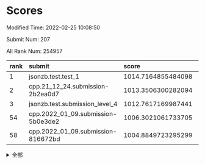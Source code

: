 # Scores

Modified Time: 2022-02-25 10:08:50

Submit Num: 207

All Rank Num: 254957

| rank |               submit               |       score        |       sigma        | pk_num |
| :--- | :--------------------------------- | :----------------- | :----------------- | :----- |
| 1    | jsonzb.test.test_1                 | 1014.7164855484098 | 0.8620176371848108 | 4932   |
| 2    | cpp.21_12_24.submission-2b2ea0d7   | 1013.3506300282094 | 0.7902281361406137 | 4927   |
| 3    | jsonzb.test.submission_level_4     | 1012.7617169987441 | 0.8072659287072899 | 4920   |
| 54   | cpp.2022_01_09.submission-5b0e3de2 | 1006.3021061733705 | 0.7318661943893535 | 4929   |
| 58   | cpp.2022_01_09.submission-816672bd | 1004.8849723295299 | 0.7453259235047587 | 4928   |


<details>
<summary>全部</summary>

| rank |                 submit                 |       score        |       sigma        | pk_num |
| :--- | :------------------------------------- | :----------------- | :----------------- | :----- |
| 1    | jsonzb.test.test_1                     | 1014.7164855484098 | 0.8620176371848108 | 4932   |
| 2    | cpp.21_12_24.submission-2b2ea0d7       | 1013.3506300282094 | 0.7902281361406137 | 4927   |
| 3    | jsonzb.test.submission_level_4         | 1012.7617169987441 | 0.8072659287072899 | 4920   |
| 4    | gobigger.level_3.submission_level_3_24 | 1011.5921837267721 | 0.7729624846038003 | 4925   |
| 5    | gobigger.level_3.submission_level_3_32 | 1011.4549295153786 | 0.7601062724535644 | 4925   |
| 6    | gobigger.level_3.submission_level_3_8  | 1011.3694624952789 | 0.7757980469754568 | 4926   |
| 7    | gobigger.level_3.submission_level_3_35 | 1011.2860443575444 | 0.7648310928865216 | 4928   |
| 8    | gobigger.level_3.submission_level_3_20 | 1011.2482941395441 | 0.7620265597933447 | 4921   |
| 9    | gobigger.level_3.submission_level_3_38 | 1011.0610721127788 | 0.7616183285137405 | 4929   |
| 10   | gobigger.level_3.submission_level_3_12 | 1010.975447090743  | 0.7608722217210773 | 4931   |
| 11   | gobigger.level_3.submission_level_3_11 | 1010.7633385320429 | 0.7640443808686784 | 4931   |
| 12   | gobigger.level_3.submission_level_3_21 | 1010.6485742065912 | 0.7452348349363384 | 4926   |
| 13   | gobigger.level_3.submission_level_3_17 | 1010.6101116158422 | 0.7608480396335504 | 4933   |
| 14   | gobigger.level_3.submission_level_3_41 | 1010.5751484289416 | 0.7473470594241064 | 4923   |
| 15   | gobigger.level_3.submission_level_3_1  | 1010.5380666166405 | 0.7545478613410346 | 4927   |
| 16   | gobigger.level_3.submission_level_3_31 | 1010.5351896834096 | 0.7767005352729112 | 4920   |
| 17   | gobigger.level_3.submission_level_3_5  | 1010.4179217008668 | 0.7821979381773054 | 4921   |
| 18   | gobigger.level_3.submission_level_3_47 | 1010.3362727735883 | 0.749076476113575  | 4927   |
| 19   | gobigger.level_3.submission_level_3_28 | 1010.2508636058443 | 0.7632347201158737 | 4929   |
| 20   | gobigger.level_3.submission_level_3_29 | 1010.2174405268868 | 0.7614816323254179 | 4929   |
| 21   | gobigger.level_3.submission_level_3_45 | 1010.143103111502  | 0.7621397114574786 | 4925   |
| 22   | gobigger.level_3.submission_level_3_9  | 1010.0139444790435 | 0.7513138767406778 | 4931   |
| 23   | gobigger.level_3.submission_level_3_15 | 1009.9819479907729 | 0.7460881248274512 | 4922   |
| 24   | gobigger.level_3.submission_level_3_34 | 1009.9462703060668 | 0.7735279555256654 | 4924   |
| 25   | gobigger.level_3.submission_level_3_0  | 1009.9374163837438 | 0.7600988395305797 | 4934   |
| 26   | gobigger.level_3.submission_level_3_10 | 1009.9276528534009 | 0.7453843403298659 | 4923   |
| 27   | gobigger.level_3.submission_level_3_27 | 1009.898933589596  | 0.7525540715184136 | 4931   |
| 28   | gobigger.level_3.submission_level_3_14 | 1009.7293017408464 | 0.7769643819345211 | 4924   |
| 29   | gobigger.level_3.submission_level_3_2  | 1009.7282281205682 | 0.7564954705467596 | 4925   |
| 30   | gobigger.level_3.submission_level_3_40 | 1009.7195691886986 | 0.7515378375562141 | 4928   |
| 31   | gobigger.level_3.submission_level_3_7  | 1009.708695903448  | 0.7479351295774657 | 4928   |
| 32   | gobigger.level_3.submission_level_3_37 | 1009.6156824465814 | 0.7558226130600851 | 4925   |
| 33   | gobigger.level_3.submission_level_3_33 | 1009.5293415639043 | 0.7649590883330207 | 4924   |
| 34   | gobigger.level_3.submission_level_3_44 | 1009.5020709414772 | 0.7675078889350876 | 4922   |
| 35   | gobigger.level_3.submission_level_3_30 | 1009.4924573418831 | 0.7315101132704388 | 4927   |
| 36   | gobigger.level_3.submission_level_3_49 | 1009.4725521155173 | 0.7712558519196462 | 4922   |
| 37   | gobigger.level_3.submission_level_3_16 | 1009.468107868198  | 0.7630677766353002 | 4927   |
| 38   | gobigger.level_3.submission_level_3_4  | 1009.4383863717973 | 0.7516968106047621 | 4929   |
| 39   | gobigger.level_3.submission_level_3_46 | 1009.3765996434104 | 0.7611331187822666 | 4925   |
| 40   | gobigger.level_3.submission_level_3_23 | 1009.3146727150772 | 0.7609794770046882 | 4927   |
| 41   | gobigger.level_3.submission_level_3_39 | 1009.2465127193645 | 0.7616076165998292 | 4930   |
| 42   | gobigger.level_3.submission_level_3_43 | 1009.1870509037742 | 0.7403961624514218 | 4921   |
| 43   | gobigger.level_3.submission_level_3_25 | 1009.1268247537017 | 0.7433011551245132 | 4927   |
| 44   | gobigger.level_3.submission_level_3_3  | 1008.8594634448629 | 0.757147379533115  | 4922   |
| 45   | gobigger.level_3.submission_level_3_48 | 1008.7720797009841 | 0.7443239063748087 | 4928   |
| 46   | gobigger.level_3.submission_level_3_42 | 1008.7418597102924 | 0.7473990367360154 | 4923   |
| 47   | gobigger.level_3.submission_level_3_19 | 1008.6699949960501 | 0.751703089113902  | 4929   |
| 48   | gobigger.level_3.submission_level_3_6  | 1008.6291521450713 | 0.7434697671847248 | 4923   |
| 49   | gobigger.level_3.submission_level_3_22 | 1008.5568825864435 | 0.7406667773838977 | 4923   |
| 50   | gobigger.level_3.submission_level_3_13 | 1008.481746335969  | 0.7275347283458531 | 4924   |
| 51   | gobigger.level_3.submission_level_3_36 | 1008.4233065695317 | 0.7452469240630856 | 4929   |
| 52   | gobigger.level_3.submission_level_3_26 | 1008.289637046582  | 0.7295281478000155 | 4931   |
| 53   | gobigger.level_3.submission_level_3_18 | 1008.0561823343907 | 0.7450433560930292 | 4928   |
| 54   | cpp.2022_01_09.submission-5b0e3de2     | 1006.3021061733705 | 0.7318661943893535 | 4929   |
| 55   | gobigger.level_1.submission_level_1_37 | 1005.7041267313592 | 0.7305621803046211 | 4930   |
| 56   | gobigger.level_1.submission_level_1_22 | 1005.3941785497376 | 0.7258010103143858 | 4923   |
| 57   | gobigger.level_1.submission_level_1_23 | 1004.9548517571898 | 0.724528817595218  | 4923   |
| 58   | cpp.2022_01_09.submission-816672bd     | 1004.8849723295299 | 0.7453259235047587 | 4928   |
| 59   | gobigger.level_1.submission_level_1_1  | 1004.8494973004503 | 0.7276722968101464 | 4926   |
| 60   | gobigger.level_1.submission_level_1_47 | 1004.4871411061349 | 0.7249756663737901 | 4926   |
| 61   | gobigger.level_1.submission_level_1_4  | 1004.4314749745247 | 0.7082447273472977 | 4926   |
| 62   | gobigger.level_1.submission_level_1_13 | 1004.3757162516154 | 0.7107078949042688 | 4925   |
| 63   | gobigger.level_1.submission_level_1_5  | 1004.2937288780307 | 0.7215400477938694 | 4925   |
| 64   | gobigger.level_1.submission_level_1_31 | 1004.2610320806608 | 0.706000857971149  | 4926   |
| 65   | gobigger.level_1.submission_level_1_27 | 1004.2583100942588 | 0.714752573775454  | 4928   |
| 66   | gobigger.level_1.submission_level_1_24 | 1004.2553921002334 | 0.7173088357249978 | 4927   |
| 67   | gobigger.level_1.submission_level_1_0  | 1004.2339322572514 | 0.7271047961212189 | 4923   |
| 68   | gobigger.level_1.submission_level_1_44 | 1004.1189875648928 | 0.7148378234817213 | 4924   |
| 69   | gobigger.level_1.submission_level_1_25 | 1004.0311556543519 | 0.7163825662246555 | 4925   |
| 70   | gobigger.level_1.submission_level_1_45 | 1003.8980251180673 | 0.7142748037925669 | 4927   |
| 71   | gobigger.level_1.submission_level_1_10 | 1003.8745977822381 | 0.7212793476957253 | 4933   |
| 72   | gobigger.level_1.submission_level_1_42 | 1003.854427744597  | 0.7240335175100053 | 4931   |
| 73   | gobigger.level_1.submission_level_1_14 | 1003.7569302594453 | 0.722051094861995  | 4928   |
| 74   | gobigger.level_1.submission_level_1_39 | 1003.7203675403708 | 0.7147037046262577 | 4926   |
| 75   | gobigger.level_1.submission_level_1_2  | 1003.7077314132225 | 0.719713145686284  | 4927   |
| 76   | gobigger.level_1.submission_level_1_16 | 1003.6973904716602 | 0.7166276865553849 | 4930   |
| 77   | gobigger.level_1.submission_level_1_46 | 1003.584914848596  | 0.7235190660144107 | 4926   |
| 78   | gobigger.level_1.submission_level_1_32 | 1003.5703710182748 | 0.7202415662567677 | 4928   |
| 79   | gobigger.level_1.submission_level_1_30 | 1003.5335264434508 | 0.7041993488312382 | 4927   |
| 80   | gobigger.level_1.submission_level_1_9  | 1003.5172181784153 | 0.7211090277886739 | 4927   |
| 81   | gobigger.level_1.submission_level_1_12 | 1003.4279280715646 | 0.7176100653347801 | 4932   |
| 82   | gobigger.level_1.submission_level_1_40 | 1003.3980221384653 | 0.7194755890259475 | 4928   |
| 83   | gobigger.level_1.submission_level_1_17 | 1003.3853741227007 | 0.7151524266133998 | 4929   |
| 84   | gobigger.level_1.submission_level_1_11 | 1003.2941944094737 | 0.720297633366923  | 4933   |
| 85   | gobigger.level_1.submission_level_1_29 | 1003.2172556375531 | 0.7226837672924712 | 4921   |
| 86   | gobigger.level_1.submission_level_1_38 | 1003.214855065581  | 0.7178169327954371 | 4928   |
| 87   | gobigger.level_1.submission_level_1_28 | 1003.1855388826095 | 0.711078452457439  | 4924   |
| 88   | gobigger.level_1.submission_level_1_6  | 1003.1754263178922 | 0.7106809829659512 | 4924   |
| 89   | gobigger.level_1.submission_level_1_3  | 1003.1344548613399 | 0.7157795040560053 | 4930   |
| 90   | gobigger.level_1.submission_level_1_41 | 1002.9831501330327 | 0.7185094267403382 | 4920   |
| 91   | gobigger.level_1.submission_level_1_18 | 1002.9387506748659 | 0.7290955997858249 | 4928   |
| 92   | gobigger.level_1.submission_level_1_35 | 1002.7187193883965 | 0.720398980959252  | 4925   |
| 93   | gobigger.level_1.submission_level_1_26 | 1002.6607775210082 | 0.7145437121379294 | 4931   |
| 94   | gobigger.level_1.submission_level_1_49 | 1002.6364318198056 | 0.7163447846467249 | 4930   |
| 95   | gobigger.level_1.submission_level_1_34 | 1002.6146145379561 | 0.7147621217693758 | 4929   |
| 96   | gobigger.level_1.submission_level_1_19 | 1002.3967125989101 | 0.708580103392478  | 4925   |
| 97   | gobigger.level_1.submission_level_1_7  | 1002.3935608339148 | 0.7163223914123502 | 4928   |
| 98   | gobigger.level_1.submission_level_1_43 | 1002.3905124304194 | 0.7195267846068767 | 4924   |
| 99   | gobigger.level_1.submission_level_1_20 | 1002.3764528776878 | 0.7111013750329329 | 4926   |
| 100  | gobigger.level_1.submission_level_1_36 | 1002.3093951427827 | 0.72270623098494   | 4926   |
| 101  | gobigger.level_1.submission_level_1_48 | 1002.2935865719209 | 0.7201289106446355 | 4924   |
| 102  | gobigger.level_1.submission_level_1_8  | 1002.1964003639688 | 0.7153950120558401 | 4929   |
| 103  | gobigger.level_1.submission_level_1_21 | 1002.1856796887519 | 0.7149820100708699 | 4929   |
| 104  | gobigger.level_1.submission_level_1_33 | 1001.9662523900193 | 0.6975679631345678 | 4929   |
| 105  | gobigger.level_1.submission_level_1_15 | 1001.8009687481524 | 0.710716399961164  | 4924   |
| 106  | gobigger.random.submission_random_2    | 997.7406234537962  | 0.7155531700091015 | 4925   |
| 107  | gobigger.random.submission_random_3    | 997.2162596105622  | 0.7066622769280395 | 4929   |
| 108  | gobigger.random.submission_random_14   | 997.2081335187498  | 0.7099825073261056 | 4929   |
| 109  | gobigger.random.submission_random_47   | 997.196774314932   | 0.6966637047767047 | 4929   |
| 110  | gobigger.random.submission_random_42   | 996.8861283716489  | 0.7113830538618722 | 4926   |
| 111  | gobigger.random.submission_random_8    | 996.7956751919407  | 0.7022038628440037 | 4928   |
| 112  | gobigger.random.submission_random_32   | 996.7869389451384  | 0.7137929977918632 | 4925   |
| 113  | gobigger.random.submission_random_23   | 996.7140467006413  | 0.7224333692809257 | 4926   |
| 114  | gobigger.random.submission_random_25   | 996.7053229171188  | 0.7104406905082209 | 4922   |
| 115  | gobigger.random.submission_random_39   | 996.7039619210702  | 0.7237703719621832 | 4926   |
| 116  | gobigger.random.submission_random_5    | 996.6573075519515  | 0.7137117388934288 | 4928   |
| 117  | gobigger.random.submission_random_11   | 996.638223160826   | 0.7113836597022234 | 4921   |
| 118  | gobigger.random.submission_random_45   | 996.6194856687694  | 0.698195340950917  | 4925   |
| 119  | gobigger.random.submission_random_33   | 996.5487805834442  | 0.7166846561937893 | 4931   |
| 120  | gobigger.random.submission_random_19   | 996.5046195497723  | 0.724992746895154  | 4926   |
| 121  | gobigger.random.submission_random_21   | 996.471403089867   | 0.7067465551751149 | 4924   |
| 122  | gobigger.random.submission_random_30   | 996.4454585330792  | 0.6936911681407337 | 4927   |
| 123  | gobigger.random.submission_random_17   | 996.2224500219286  | 0.7129873981909691 | 4926   |
| 124  | gobigger.random.submission_random_10   | 996.0568986006392  | 0.7093124840921082 | 4933   |
| 125  | gobigger.random.submission_random_20   | 996.0125100873943  | 0.702528993803682  | 4927   |
| 126  | gobigger.random.submission_random_4    | 995.9951436646814  | 0.7103867958660927 | 4922   |
| 127  | gobigger.random.submission_random_15   | 995.9656704760121  | 0.7142689722048012 | 4925   |
| 128  | gobigger.random.submission_random_26   | 995.962408849267   | 0.7008078913813036 | 4926   |
| 129  | gobigger.random.submission_random_49   | 995.9596051597175  | 0.7185133383725617 | 4926   |
| 130  | gobigger.random.submission_random_37   | 995.9394823336208  | 0.7132716802390423 | 4926   |
| 131  | gobigger.random.submission_random_34   | 995.92419788581    | 0.7128942088101695 | 4927   |
| 132  | gobigger.random.submission_random_43   | 995.8728120853559  | 0.7130340773620377 | 4931   |
| 133  | gobigger.random.submission_random_44   | 995.8600973923795  | 0.7116927844707848 | 4931   |
| 134  | gobigger.random.submission_random_35   | 995.8408618245353  | 0.7162692054988871 | 4929   |
| 135  | gobigger.random.submission_random_22   | 995.8136685977183  | 0.7031502551397398 | 4927   |
| 136  | gobigger.random.submission_random_18   | 995.7800091149232  | 0.7093556530094359 | 4924   |
| 137  | gobigger.random.submission_random_0    | 995.7131793381586  | 0.7187422985201948 | 4929   |
| 138  | gobigger.random.submission_random_1    | 995.7113032915954  | 0.7167575095918001 | 4927   |
| 139  | gobigger.random.submission_random_16   | 995.6573816450491  | 0.7081828172037317 | 4926   |
| 140  | gobigger.random.submission_random_41   | 995.5675950467773  | 0.7151085873697851 | 4928   |
| 141  | gobigger.random.submission_random_40   | 995.5144751273164  | 0.7012218462125577 | 4927   |
| 142  | gobigger.random.submission_random_7    | 995.502309319695   | 0.7231476171402624 | 4926   |
| 143  | gobigger.random.submission_random_13   | 995.4191743519655  | 0.7126115836785952 | 4931   |
| 144  | gobigger.random.submission_random_29   | 995.4097647306261  | 0.6989795477883218 | 4924   |
| 145  | gobigger.random.submission_random_6    | 995.3066951775697  | 0.7050421378010168 | 4931   |
| 146  | gobigger.random.submission_random_9    | 995.2707133198849  | 0.6945923129948021 | 4925   |
| 147  | gobigger.random.submission_random_46   | 995.2054003326691  | 0.7098903381993791 | 4922   |
| 148  | gobigger.random.submission_random_24   | 995.0383914737024  | 0.7223397385467465 | 4924   |
| 149  | gobigger.random.submission_random_48   | 994.9989655993044  | 0.7032648157173038 | 4928   |
| 150  | gobigger.random.submission_random_38   | 994.9013797259396  | 0.7227888323467496 | 4929   |
| 151  | gobigger.random.submission_random_36   | 994.7785739597737  | 0.7176138524162895 | 4926   |
| 152  | gobigger.random.submission_random_31   | 994.7235477696264  | 0.7102549183201349 | 4924   |
| 153  | gobigger.random.submission_random_12   | 994.7198108331702  | 0.7125038197928478 | 4928   |
| 154  | gobigger.random.submission_random_27   | 994.6385316418192  | 0.7185084772803895 | 4928   |
| 155  | gobigger.random.submission_random_28   | 994.4916452550771  | 0.7261513012023584 | 4924   |
| 156  | gobigger.level_2.submission_level_2_36 | 993.9952754347082  | 0.7305169343030798 | 4931   |
| 157  | gobigger.level_2.submission_level_2_4  | 993.5399652709426  | 0.7338459524166271 | 4931   |
| 158  | gobigger.level_2.submission_level_2_0  | 993.4233453602471  | 0.7437741578188775 | 4927   |
| 159  | gobigger.level_2.submission_level_2_48 | 993.3163852920211  | 0.7334381043087854 | 4928   |
| 160  | gobigger.level_2.submission_level_2_37 | 993.291409302444   | 0.7404799919951252 | 4927   |
| 161  | gobigger.level_2.submission_level_2_49 | 993.2629534472449  | 0.7299391778879788 | 4929   |
| 162  | gobigger.level_2.submission_level_2_22 | 993.2496954411615  | 0.7343796379614325 | 4927   |
| 163  | gobigger.level_2.submission_level_2_1  | 993.1169236265275  | 0.7340395514550536 | 4926   |
| 164  | gobigger.level_2.submission_level_2_7  | 992.88545632392    | 0.7544088524715102 | 4929   |
| 165  | gobigger.level_2.submission_level_2_10 | 992.7179186545176  | 0.7560669443743774 | 4925   |
| 166  | gobigger.level_2.submission_level_2_9  | 992.6140368148723  | 0.7414690749971647 | 4925   |
| 167  | gobigger.level_2.submission_level_2_28 | 992.6101588217812  | 0.7346253446689304 | 4927   |
| 168  | gobigger.level_2.submission_level_2_32 | 992.5964188845755  | 0.749717863353626  | 4925   |
| 169  | gobigger.level_2.submission_level_2_2  | 992.5256314072946  | 0.7455781623579807 | 4929   |
| 170  | gobigger.level_2.submission_level_2_26 | 992.4703090981996  | 0.7413245085266638 | 4931   |
| 171  | gobigger.level_2.submission_level_2_6  | 992.4356375642935  | 0.7335166536520735 | 4925   |
| 172  | gobigger.level_2.submission_level_2_46 | 992.4324063098969  | 0.7597762996132366 | 4931   |
| 173  | gobigger.level_2.submission_level_2_33 | 992.3809074556976  | 0.748114219867486  | 4925   |
| 174  | gobigger.level_2.submission_level_2_11 | 992.3299063939311  | 0.7488404362825336 | 4923   |
| 175  | gobigger.level_2.submission_level_2_35 | 992.118606324205   | 0.7596080606800768 | 4929   |
| 176  | gobigger.level_2.submission_level_2_13 | 992.114061096916   | 0.7457671712598137 | 4927   |
| 177  | gobigger.level_2.submission_level_2_23 | 992.0879983330666  | 0.7452517414864858 | 4918   |
| 178  | gobigger.level_2.submission_level_2_20 | 992.0811981962944  | 0.7419837507390397 | 4925   |
| 179  | gobigger.level_2.submission_level_2_5  | 992.0699390799087  | 0.7446086005023107 | 4928   |
| 180  | gobigger.level_2.submission_level_2_25 | 992.0538811298301  | 0.7535918703687925 | 4930   |
| 181  | gobigger.level_2.submission_level_2_45 | 991.9885623031993  | 0.7534223645443519 | 4925   |
| 182  | gobigger.level_2.submission_level_2_24 | 991.9818968006333  | 0.758364418468344  | 4931   |
| 183  | gobigger.level_2.submission_level_2_18 | 991.9782062040489  | 0.7452860797533485 | 4929   |
| 184  | gobigger.level_2.submission_level_2_16 | 991.91169093212    | 0.745258470102888  | 4929   |
| 185  | gobigger.level_2.submission_level_2_42 | 991.9001138166698  | 0.7557431755885136 | 4925   |
| 186  | gobigger.level_2.submission_level_2_41 | 991.865244330285   | 0.7451282625274431 | 4922   |
| 187  | gobigger.level_2.submission_level_2_43 | 991.8026965854528  | 0.7599425731025945 | 4922   |
| 188  | gobigger.level_2.submission_level_2_8  | 991.7296495636197  | 0.746257846701489  | 4926   |
| 189  | gobigger.level_2.submission_level_2_34 | 991.6621244047632  | 0.7356518508504518 | 4932   |
| 190  | gobigger.level_2.submission_level_2_12 | 991.6382947135799  | 0.743364468051312  | 4929   |
| 191  | gobigger.level_2.submission_level_2_47 | 991.5376622230499  | 0.7465438024527027 | 4926   |
| 192  | gobigger.level_2.submission_level_2_40 | 991.4765849875484  | 0.7517870568649766 | 4926   |
| 193  | gobigger.level_2.submission_level_2_21 | 991.4624906438695  | 0.7410995310412892 | 4925   |
| 194  | gobigger.level_2.submission_level_2_39 | 991.2412146898592  | 0.7619691568972463 | 4923   |
| 195  | gobigger.level_2.submission_level_2_14 | 991.2282133142703  | 0.7492155217095905 | 4930   |
| 196  | gobigger.level_2.submission_level_2_3  | 991.1421232912865  | 0.7404172122404955 | 4928   |
| 197  | gobigger.level_2.submission_level_2_19 | 991.1394221705721  | 0.7550214038133324 | 4923   |
| 198  | gobigger.level_2.submission_level_2_27 | 990.9328664836818  | 0.7620550683882705 | 4930   |
| 199  | gobigger.level_2.submission_level_2_29 | 990.8787298925866  | 0.7619006628306453 | 4929   |
| 200  | gobigger.level_2.submission_level_2_30 | 990.7420806439619  | 0.7499177378717272 | 4930   |
| 201  | gobigger.level_2.submission_level_2_15 | 990.6620424395257  | 0.739272111763064  | 4926   |
| 202  | gobigger.level_2.submission_level_2_38 | 990.4418975127543  | 0.7656036414272498 | 4924   |
| 203  | gobigger.level_2.submission_level_2_31 | 990.336949277236   | 0.7560287775161149 | 4930   |
| 204  | gobigger.level_2.submission_level_2_44 | 990.3284816627848  | 0.7494578319153412 | 4928   |
| 205  | gobigger.level_2.submission_level_2_17 | 990.2914272396954  | 0.7774293144660115 | 4925   |
| 206  | gobigger.none.submission_none_0        | 977.3267275363532  | 1.460563138011027  | 4929   |
| 207  | gobigger.none.submission_none_1        | 976.5443180012641  | 1.4583063559797758 | 4926   |

</details>